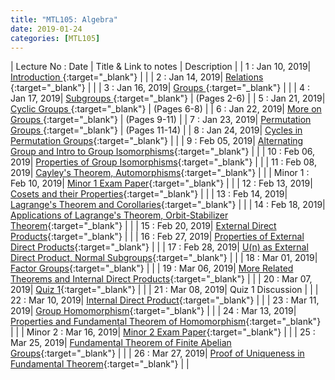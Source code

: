 ```yaml
---
title: "MTL105: Algebra"
date: 2019-01-24
categories: [MTL105]
---
```


| Lecture No : Date | Title & Link to notes | Description |
| 1 : Jan 10, 2019| [Introduction                ][1]{:target="_blank"}  |                |
| 2 : Jan 14, 2019| [Relations                   ][2]{:target="_blank"}  |                |
| 3 : Jan 16, 2019| [Groups                      ][3]{:target="_blank"}  |                |
| 4 : Jan 17, 2019| [Subgroups                   ][4]{:target="_blank"}  |  (Pages 2-6)   |
| 5 : Jan 21, 2019| [Cyclic Groups               ][5]{:target="_blank"}  |  (Pages 6-8)   |
| 6 : Jan 22, 2019| [More on Groups              ][6]{:target="_blank"}  |  (Pages 9-11)  |
| 7 : Jan 23, 2019| [Permutation Groups          ][7]{:target="_blank"}  |  (Pages 11-14) |
| 8 : Jan 24, 2019| [Cycles in Permutation Groups][8]{:target="_blank"}  |                |
| 9 : Feb 05, 2019| [Alternating Group and Intro to Group Isomorphisms][9]{:target="_blank"}  |                |
| 10 : Feb 06, 2019| [Properties of Group Isomorphisms][10]{:target="_blank"}  |                |
| 11 : Feb 08, 2019| [Cayley's Theorem, Automorphisms][11]{:target="_blank"}  |                |
| Minor 1 : Feb 10, 2019| [Minor 1 Exam Paper][M1]{:target="_blank"}  |                |
| 12 : Feb 13, 2019| [Cosets and their Properties][12]{:target="_blank"}  |                |
| 13 : Feb 14, 2019| [Lagrange's Theorem and Corollaries][13]{:target="_blank"}  |                |
| 14 : Feb 18, 2019| [Applications of Lagrange's Theorem, Orbit-Stabilizer Theorem][14]{:target="_blank"}  |                |
| 15 : Feb 20, 2019| [External Direct Products][15]{:target="_blank"}  |                |
| 16 : Feb 27, 2019| [Properties of External Direct Products][16]{:target="_blank"}  |                |
| 17 : Feb 28, 2019| [U(n) as External Direct Product, Normal Subgroups][17]{:target="_blank"}  |                |
| 18 : Mar 01, 2019| [Factor Groups][18]{:target="_blank"}  |                |
| 19 : Mar 06, 2019| [More Related Theorems and Internal Direct Products][19]{:target="_blank"}  |                |
| 20 : Mar 07, 2019| [Quiz 1][20]{:target="_blank"}  | |
| 21 : Mar 08, 2019| Quiz 1 Discussion  | |
| 22 : Mar 10, 2019| [Internal Direct Product][22]{:target="_blank"}  |                |
| 23 : Mar 11, 2019| [Group Homomorphism][23]{:target="_blank"}  |                |
| 24 : Mar 13, 2019| [Properties and Fundamental Theorem of Homomorphism][24]{:target="_blank"}  |    |
| Minor 2 : Mar 16, 2019| [Minor 2 Exam Paper][M2]{:target="_blank"}  |   |
| 25 : Mar 25, 2019| [Fundamental Theorem of Finite Abelian Groups][25]{:target="_blank"}  |    |
| 26 : Mar 27, 2019| [Proof of Uniqueness in Fundamental Theorem][26]{:target="_blank"}  |    |

[1]: http://sahilbansal17.github.io/eCSe-Notes/mtl105/2019/01/10/algebra-introduction.html
[2]: https://sahilbansal17.github.io/eCSe-Notes/mtl105/2019/01/14/algebra-relations.html
[3]: https://sahilbansal17.github.io/eCSe-Notes/mtl105/2019/01/16/algebra-groups.html
[4]: https://drive.google.com/file/d/1Gmeed__yYEq1ohjELFfOLV4PWbGMnQP8/view?usp=sharing
[5]: https://drive.google.com/file/d/1Gmeed__yYEq1ohjELFfOLV4PWbGMnQP8/view?usp=sharing
[6]: https://drive.google.com/file/d/1Gmeed__yYEq1ohjELFfOLV4PWbGMnQP8/view?usp=sharing
[7]: https://drive.google.com/file/d/1Gmeed__yYEq1ohjELFfOLV4PWbGMnQP8/view?usp=sharing
[8]: https://drive.google.com/file/d/1ZM_ai1hEJRQydNjF8I9tmrKW-aL0chKT/view?usp=sharing
[9]: https://drive.google.com/file/d/1QiaIZMiBxN0t4PeZYZkZiJvPz1hUoYcs/view?usp=sharing
[10]:https://drive.google.com/file/d/1bIk0kTwovVctuUTYSzx0GZ-ltTg22Fyd/view?usp=sharing
[11]:https://drive.google.com/file/d/12Sm2Nj59lfNsuFM-IlDU-u7VPN_sSa8a/view?usp=sharing
[M1]:https://drive.google.com/file/d/1cLzHEkOqX7sSU0jWMwVjiJFhUizytgnN/view?usp=sharing
[12]:https://drive.google.com/file/d/1KE0Jubpf4TbMYiutUMyLyWpH0Yjy1xXX/view?usp=sharing
[13]:https://drive.google.com/file/d/1n8r9a0qvZauhg3Xy5FX3i9c2POozuwLA/view?usp=sharing
[14]:https://drive.google.com/file/d/1pGVtcCakNbAThzlfCeDBp3OFkzgJtwTm/view?usp=sharing
[15]:https://drive.google.com/file/d/14ISDLI5khG32oGr8SDIMk2Mysk5vn0XE/view?usp=sharing
[16]:https://drive.google.com/file/d/1FuL5GN8z6cGuYH07ZFB0gWpOfX0GArX4/view?usp=sharing
[17]:https://drive.google.com/file/d/1rkMN7u8Y6fbEsQ7UA9RTGm0SAxCAPQ0U/view?usp=sharing
[18]:https://drive.google.com/file/d/1Zn4Z29a3HhDf0OFS_jq-wO1_3PbERy9g/view?usp=sharing
[19]:https://drive.google.com/file/d/1ll66lN6i2YdPwfItcUqwfJOb55a6lVWc/view?usp=sharing
[20]:https://drive.google.com/file/d/1gOowqvgAjtjnf0xPxBfYPykScwouDYsP/view?usp=sharing
[22]:https://drive.google.com/file/d/1k-IJaR9AD-BqaypGyvpKBs-dWNsF7Fk0/view?usp=sharing
[23]:https://drive.google.com/file/d/1qmI4umfxyMogHjuZl17Dy522Q6WTNl4t/view?usp=sharing
[24]:https://drive.google.com/file/d/1glfYR2srbFLUHYUJkIpdixOeyuIOnrsQ/view?usp=sharing
[M2]:https://drive.google.com/file/d/1TUVEaMI3hRA6tq3ogA9-uWgxJWSMJ_fi/view?usp=sharing
[25]:https://drive.google.com/file/d/1tvbg-jfXiAqYMqzoWv2jHJolaDw2gV95/view?usp=sharing
[26]:https://drive.google.com/file/d/10403dOgDMQxmAk4St87JeSQYirTKe538/view?usp=sharing